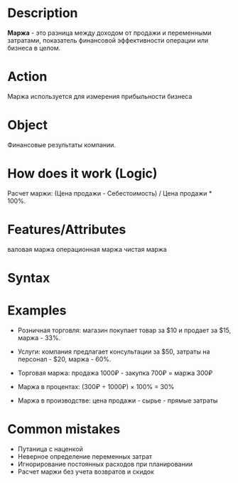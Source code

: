 # Description

**Маржа** - это разница между доходом от продажи и переменными затратами, показатель финансовой эффективности операции или бизнеса в целом.

# Action
Маржа используется для измерения прибыльности бизнеса

# Object
Финансовые результаты компании.

# How does it work (Logic)
Расчет маржи: (Цена продажи - Себестоимость) / Цена продажи * 100%.
# Features/Attributes
валовая маржа
операционная маржа
чистая маржа


# Syntax
# Examples
- Розничная торговля: магазин покупает товар за $10 и продает за $15, маржа - 33%.
- Услуги: компания предлагает консультации за $50, затраты на персонал - $20, маржа - 60%.

- Торговая маржа: продажа 1000₽ - закупка 700₽ = маржа 300₽
- Маржа в процентах: (300₽ ÷ 1000₽) × 100% = 30%
- Маржа в производстве: цена продажи - сырье - прямые затраты

# Common mistakes
- Путаница с наценкой
- Неверное определение переменных затрат
- Игнорирование постоянных расходов при планировании
- Расчет маржи без учета возвратов и скидок